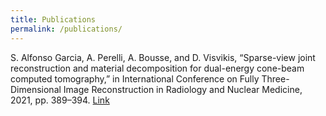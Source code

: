 ```yaml
---
title: Publications
permalink: /publications/
---
```


S. Alfonso Garcia, A. Perelli, A. Bousse, and D. Visvikis, “Sparse-view joint reconstruction
and material decomposition for dual-energy cone-beam computed tomography,” in International Conference on Fully Three-Dimensional Image Reconstruction in Radiology and Nuclear
Medicine, 2021, pp. 389–394. [Link](URL "https://arxiv.org/abs/2110.04143")

